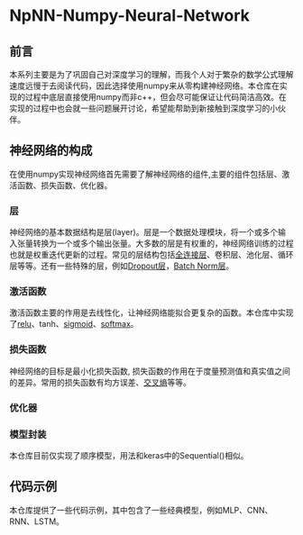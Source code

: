 # NpNN-Numpy-Neural-Network

## 前言
本系列主要是为了巩固自己对深度学习的理解，而我个人对于繁杂的数学公式理解速度远慢于去阅读代码，因此选择使用numpy来从零构建神经网络。本仓库在实现的过程中底层直接使用numpy而非c++，但会尽可能保证让代码简洁高效。在实现的过程中也会就一些问题展开讨论，希望能帮助到新接触到深度学习的小伙伴。

## 神经网络的构成
在使用numpy实现神经网络首先需要了解神经网络的组件,主要的组件包括层、激活函数、损失函数、优化器。

### 层
神经网络的基本数据结构是层(layer)。层是一个数据处理模块，将一个或多个输入张量转换为一个或多个输出张量。大多数的层是有权重的，神经网络训练的过程也就是权重迭代更新的过程。常见的层结构包括[全连接层](https://github.com/GuanyunFeng/NpNN-Numpy-Neural-Network/blob/main/doc/Dense.md)、卷积层、池化层、循环层等等。还有一些特殊的层，例如[Dropout层](https://github.com/GuanyunFeng/NpNN-Numpy-Neural-Network/blob/main/doc/Dropout.md)，[Batch Norm层](https://github.com/GuanyunFeng/NpNN-Numpy-Neural-Network/blob/main/doc/BatchNorm.md)。

### 激活函数
激活函数主要的作用是去线性化，让神经网络能拟合更复杂的函数。本仓库中实现了[relu](https://github.com/GuanyunFeng/NpNN-Numpy-Neural-Network/blob/main/doc/Relu.md)、tanh、[sigmoid](https://github.com/GuanyunFeng/NpNN-Numpy-Neural-Network/blob/main/doc/Sigmoid.md)、[softmax](https://github.com/GuanyunFeng/NpNN-Numpy-Neural-Network/blob/main/doc/Softmax.md)。

### 损失函数
神经网络的目标是最小化损失函数, 损失函数的作用在于度量预测值和真实值之间的差异。常用的损失函数有均方误差、[交叉熵](https://github.com/GuanyunFeng/NpNN-Numpy-Neural-Network/blob/main/doc/CrossEntropy.md)等等。

### 优化器

### 模型封装
本仓库目前仅实现了顺序模型，用法和keras中的Sequential()相似。

## 代码示例

本仓库提供了一些代码示例，其中包含了一些经典模型，例如MLP、CNN、RNN、LSTM。